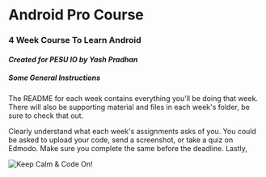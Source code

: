 # Android Pro Course
### 4 Week Course To Learn Android
#### *Created for PESU IO by Yash Pradhan*
##### Some General Instructions
The README for each week contains everything you'll be doing that week. There will also be supporting material and files in each week's folder, be sure to check that out.

Clearly understand what each week's assignments asks of you. You could be asked to upload your code, send a screenshot, or take a quiz on Edmodo. Make sure you complete the same before the deadline.
Lastly,

![Keep Calm & Code On!](https://www.spreadshirt.co.uk/image-server/v1/mp/designs/138506881,width=178,height=178/keep-calm-and-code-on-t-shirt-geek-or-nerd-coder.png)
